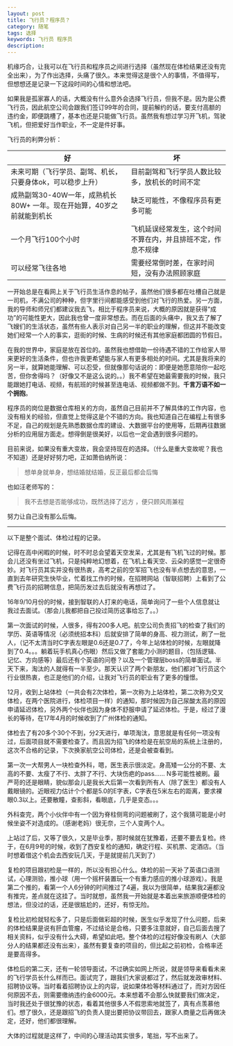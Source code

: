 ```yaml
---
layout: post
title: 飞行员？程序员？
category: 随笔
tags: 选择
keywords: 飞行员 程序员
description: 
---
```


机缘巧合，让我可以在飞行员和程序员之间进行选择（虽然现在体检结果还没有完全出来），为了作出选择，头痛了很久。本来觉得这是很个人的事情，不值得写，但想想还是记录一下这段时间的心情和想法吧。

如果我是孤家寡人的话，大概没有什么意外会选择飞行员，但我不是。因为是公费飞行员，因此航空公司会跟我们签订99年的合同，提前解约的话，要支付高额的违约金，即便跳槽了，基本也还是只能做飞行员。虽然我有想过学习开飞机，驾驶飞机，但把爱好当作职业，不一定是件好事。

飞行员的利弊分析：

| 好 | 坏  |
| --- | --- |
| 未来可期（飞行学员、副驾、机长，只要身体ok，可以稳步上升）|目前副驾和飞行学员人数比较多，放机长的时间不定
|成熟副驾30-40W一年，成熟机长80W+ 一年。现在开始算，40岁之前就能到机长 |缺乏可能性，不像程序员有更多可能
|一个月飞行100个小时|飞机延误经常发生，这个时间不算在内，并且排班不定，作息不规律
|可以经常飞往各地|需要经常倒时差，在家时间短，没有办法照顾家庭

一开始总是在看网上关于飞行员生活作息的帖子，虽然他们很多都在吐槽自己就是一司机，不满公司的种种，但字里行间都能感受到他们对飞行的热爱。另一方面，我的导师和师兄们都建议我去飞，相比于程序员来说，大概的原因就是获得“成功”的可能性更大，因此我也曾一度非常想去。而在后面的头痛中，我又去了解了飞嫂们的生活状态，虽然有些人表示对自己另一半的职业的理解，但这并不能改变她们经常一个人的事实，逛街的时候、生病的时候还有其他家庭都团圆的节假日。

在我的世界中，家庭是放在首位的。虽然我也想借助一份待遇不错的工作给家人带来更好的生活条件，但也许我更希望能与家人有更多相处的时间。尤其是我将来的另一半，就算她能理解、可以忍受，但就像那句话说的：即便是她愿意陪你一起吃苦，但你舍得吗？（好像又不是这么说的。。）我不希望在她最需要我的时候，我只能跟她打电话、视频，有航班的时候甚至连电话、视频都做不到。**千言万语不如一个拥抱**。

程序员的岗位是数据仓库相关的方向，虽然自己目前并不了解具体的工作内容，也没有相关的经验，但直觉上觉得这是个不错的方向。我也知道自己在编程上有很多不足，自己的规划是先熟悉数据仓库的建设、大数据平台的使用等，后期再往数据分析的应用层方面走。想得倒是很美好，以后也一定会遇到很多问题的。

目前来说，如果没有重大变故，我会坚持现在的选择。（什么是重大变故呢？我也不知道）还是好好努力吧，正如萧伯纳所说：
> 想单身就单身，想结婚就结婚，反正最后都会后悔

也如汪老师写的：
> 我不去想是否能够成功，既然选择了远方 ，便只顾风雨兼程

努力让自己没有那么后悔。


---
以下是整个面试、体检过程的记录。

记得在高中闲暇的时候，时不时总会望着天空发呆，尤其是有飞机飞过的时候。那会儿还没有坐过飞机，只是纯粹地幻想着，在飞机上看天空、云朵的感觉一定很奇妙。对飞行员其实并没有很热衷，高考之前的空军招飞也没有半点想去的意思，一直到去年研究生快毕业，忙着找工作的时候，在招聘网站（智联招聘）上看到了公费飞行员的招聘信息，把简历发过去后就没有再想过了。

16年9/10月份的时候，接到智联的人打来的电话，简单询问了一些个人信息就让我过去面试。（那会儿我都把自己投过简历这事给忘了。。）

第一次面试的时候，人很多，得有200多人吧。航空公司负责招飞的检查了我们的学历、英语等情况（必须统招本科）后就安排了简单的身高、视力测试，刷了一批人，（记不太清当时C字表左眼是0.6还是0.7了，今年上站体检的时候，左眼就降到了0.4。。。躺着玩手机真心伤眼）然后又做了套能力小测的题目，（包括逻辑、记忆、方向感等）最后还有个英语的问卷？以及一个管理层boss的简单面试。半天下来，淘汰的人就得有一半至少。那天认识了两个新朋友，他们都对飞行员这个行业很热衷，也正是他们的介绍，让我对飞行员的职业有了更多的憧憬。

12月，收到上站体检（一共会有2次体检，第一次称为上站体检，第二次称为交叉体检，在两个医院进行，体检项目一样）的通知，那时候因为自己尿酸太高的原因申请延迟体检，另外两个伙伴也因为身体不舒服申请了延迟体检。于是，经过了漫长的等待，在17年4月的时候收到了广州体检的通知。

体检去了有20多个30个不到，分2天进行，单项淘汰，意思就是有任何一项没有过，后面项目就不需要检查了。而且因为招飞的体检是在航空局的系统上注册的，这次不合格的记录，下次换家航空公司体检，还是会被查看到。

第一次一大帮男人一块检查外科，嗯，医生表示很淡定。身高矮一公分的不要、太高的不要、太瘦了不行、太胖了不行、大块伤疤的pass…… N多可能性被刷。最严苛的还是眼睛，貌似那会儿是我长大后第一次看到所有人（除了医生）都没有人戴眼镜的。近眼视力估计个个都是5.0的E字表，C字表在5米左右的距离，要求裸眼0.3以上。还要散瞳，查影斜，看眼底，几乎是变态。。。

外科查完，两个小伙伴中有一个因为脊柱侧弯的问题被刷了，这个我猜可能是小时候坐姿不对造成的。（感谢老妈）很无奈，三个人变两个人。

上站过了后，又等了很久，又是毕业季，那时候就在犹豫着，还要不要去复检。终于，在6月9号的时候，收到了西安复检的通知，确定行程、买机票、定酒店。（当时想着借这个机会去西安玩几天，于是就提前几天到了）

复检的项目跟初检是一样的，所以没有担心什么。体检的前一天补了英语口语测试，心理测验，推小球（用一个摇杆装置玩一个有重力感应的推小球游戏）。我是第二个推的，看第一个人6分钟的时间推过了4遍，我以为很简单，结果我2遍都没有推完，差点就在这挂了。当时就想，虽然我一开始就是本着出来旅游顺便体检的想法，但没过的话，还是很尴尬的，还好，有惊无险。

复检比初检就轻松多了，只是后面做彩超的时候，医生似乎发现了什么问题，后来的体检结果是说有肝血管瘤，不过结论是合格，只要多注意就好，自己后面去搜了相关资料，似乎没有什么大碍，希望如此吧。整个体检的过程好像没有刷人（大部分人的结果都还没有出来），虽然有要复查的项目的，但比起之前初检，合格率还是要高得多。

体检后的第二天，还有一轮领导面试，不过确实如网上所说，就是领导来看看未来的飞行学员长什么样而已。面试完了，跟我们大家说都过了，然后就发政审材料、招聘协议等。当时看着招聘协议上的内容，说如果体检等材料通过了，而对方因任何原因不去，则需要缴纳违约金6000元。本来想着不会那么快就要我们做决定，当时我还处于很犹豫的状态，看着其他很多人不假思索地就签了，真有点羡慕他们。想了很久，还是跟招飞的负责人提出要把协议带回去，跟家人商量之后再做决定，还好，他们都很理解。

大体的过程就是这样了，中间的心理活动其实很多，笔拙，写不出来了。
